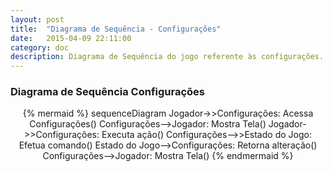 ```yaml
---
layout: post
title:  "Diagrama de Sequência - Configurações"
date:   2015-04-09 22:11:00
category: doc
description: Diagrama de Sequência do jogo referente às configurações.
---
```


### Diagrama de Sequência Configurações

<div class="row">
<center>
  {% mermaid %}
  sequenceDiagram
    Jogador->>Configurações: Acessa Configurações()
    Configurações-->Jogador: Mostra Tela()
    Jogador->>Configurações: Executa ação()
    Configurações-->>Estado do Jogo: Efetua comando()
    Estado do Jogo-->Configurações: Retorna alteração()
    Configurações-->Jogador: Mostra Tela()
  {% endmermaid %}
</center>
</div>